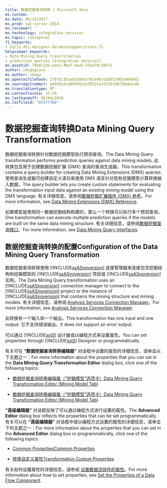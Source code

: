 ```yaml
---
title: 数据挖掘查询转换 | Microsoft Docs
ms.custom: ''
ms.date: 06/13/2017
ms.prod: sql-server-2014
ms.reviewer: ''
ms.technology: integration-services
ms.topic: conceptual
f1_keywords:
- sql12.dts.designer.dataminingquerytrans.f1
helpviewer_keywords:
- Data Mining Query transformation
- prediction queries [Integration Services]
ms.assetid: 7960133b-a3e1-48af-ba43-55ed78c38e71
author: chugugrace
ms.author: chugu
ms.openlocfilehash: 278fdc3b1abd38b63f01e967e28d11983a09e682
ms.sourcegitcommit: ad4d92dce894592a259721a1571b1d8736abacdb
ms.translationtype: MT
ms.contentlocale: zh-CN
ms.lasthandoff: 08/04/2020
ms.locfileid: "87577764"
---
```

# <a name="data-mining-query-transformation"></a><span data-ttu-id="f63ae-102">数据挖掘查询转换</span><span class="sxs-lookup"><span data-stu-id="f63ae-102">Data Mining Query Transformation</span></span>
  <span data-ttu-id="f63ae-103">数据挖掘查询转换针对数据挖掘模型执行预测查询。</span><span class="sxs-lookup"><span data-stu-id="f63ae-103">The Data Mining Query transformation performs prediction queries against data mining models.</span></span> <span data-ttu-id="f63ae-104">此转换包含用于创建数据挖掘扩展 (DMX) 查询的查询生成器。</span><span class="sxs-lookup"><span data-stu-id="f63ae-104">This transformation contains a query builder for creating Data Mining Extensions (DMX) queries.</span></span> <span data-ttu-id="f63ae-105">使用查询生成器可创建自定义语句来使用 DMX 语言针对现有挖掘模型计算转换输入数据。</span><span class="sxs-lookup"><span data-stu-id="f63ae-105">The query builder lets you create custom statements for evaluating the transformation input data against an existing mining model using the DMX language.</span></span> <span data-ttu-id="f63ae-106">有关详细信息，请参阅[数据挖掘扩展插件 (DMX) 参考](/sql/dmx/data-mining-extensions-dmx-reference)。</span><span class="sxs-lookup"><span data-stu-id="f63ae-106">For more information, see [Data Mining Extensions &#40;DMX&#41; Reference](/sql/dmx/data-mining-extensions-dmx-reference).</span></span>  
  
 <span data-ttu-id="f63ae-107">如果模型是使用同一数据挖掘结构构建的，那么一个转换可以执行多个预测查询。</span><span class="sxs-lookup"><span data-stu-id="f63ae-107">One transformation can execute multiple prediction queries if the models are built on the same data mining structure.</span></span> <span data-ttu-id="f63ae-108">有关详细信息，请参阅[数据挖掘查询接口](https://docs.microsoft.com/analysis-services/data-mining/data-mining-query-tools)。</span><span class="sxs-lookup"><span data-stu-id="f63ae-108">For more information, see [Data Mining Query Interfaces](https://docs.microsoft.com/analysis-services/data-mining/data-mining-query-tools).</span></span>  
  
## <a name="configuration-of-the-data-mining-query-transformation"></a><span data-ttu-id="f63ae-109">数据挖掘查询转换的配置</span><span class="sxs-lookup"><span data-stu-id="f63ae-109">Configuration of the Data Mining Query Transformation</span></span>  
 <span data-ttu-id="f63ae-110">数据挖掘查询转换使用 [!INCLUDE[ssASnoversion](../../../includes/ssasnoversion-md.md)] 连接管理器来连接包含挖掘结构和挖掘模型的 [!INCLUDE[ssASnoversion](../../../includes/ssasnoversion-md.md)] 项目或 [!INCLUDE[ssASnoversion](../../../includes/ssasnoversion-md.md)] 实例。</span><span class="sxs-lookup"><span data-stu-id="f63ae-110">The Data Mining Query transformation uses an [!INCLUDE[ssASnoversion](../../../includes/ssasnoversion-md.md)] connection manager to connect to the [!INCLUDE[ssASnoversion](../../../includes/ssasnoversion-md.md)] project or the instance of [!INCLUDE[ssASnoversion](../../../includes/ssasnoversion-md.md)] that contains the mining structure and mining models.</span></span> <span data-ttu-id="f63ae-111">有关详细信息，请参阅 [Analysis Services Connection Manager](../../connection-manager/analysis-services-connection-manager.md)。</span><span class="sxs-lookup"><span data-stu-id="f63ae-111">For more information, see [Analysis Services Connection Manager](../../connection-manager/analysis-services-connection-manager.md).</span></span>  
  
 <span data-ttu-id="f63ae-112">此转换有一个输入和一个输出。</span><span class="sxs-lookup"><span data-stu-id="f63ae-112">This transformation has one input and one output.</span></span> <span data-ttu-id="f63ae-113">它不支持错误输出。</span><span class="sxs-lookup"><span data-stu-id="f63ae-113">It does not support an error output.</span></span>  
  
 <span data-ttu-id="f63ae-114">可以通过 [!INCLUDE[ssIS](../../../includes/ssis-md.md)] 设计器或以编程方式来设置属性。</span><span class="sxs-lookup"><span data-stu-id="f63ae-114">You can set properties through [!INCLUDE[ssIS](../../../includes/ssis-md.md)] Designer or programmatically.</span></span>  
  
 <span data-ttu-id="f63ae-115">有关可在 **“数据挖掘查询转换编辑器”** 对话框中设置的属性的详细信息，请单击以下主题之一：</span><span class="sxs-lookup"><span data-stu-id="f63ae-115">For more information about the properties that you can set in the **Data Mining Query Transformation Editor** dialog box, click one of the following topics:</span></span>  
  
-   [<span data-ttu-id="f63ae-116">数据挖掘查询转换编辑器（“挖掘模型”选项卡）</span><span class="sxs-lookup"><span data-stu-id="f63ae-116">Data Mining Query Transformation Editor &#40;Mining Model Tab&#41;</span></span>](../../data-mining-query-transformation-editor-mining-model-tab.md)  
  
-   [<span data-ttu-id="f63ae-117">数据挖掘查询转换编辑器（“挖掘模型”选项卡）</span><span class="sxs-lookup"><span data-stu-id="f63ae-117">Data Mining Query Transformation Editor &#40;Mining Model Tab&#41;</span></span>](../../data-mining-query-transformation-editor-mining-model-tab.md)  
  
 <span data-ttu-id="f63ae-118">**“高级编辑器”** 对话框反映了可以通过编程方式进行设置的属性。</span><span class="sxs-lookup"><span data-stu-id="f63ae-118">The **Advanced Editor** dialog box reflects the properties that can be set programmatically.</span></span> <span data-ttu-id="f63ae-119">有关可以在 **“高级编辑器”** 对话框中或以编程方式设置的属性的详细信息，请单击下列主题之一：</span><span class="sxs-lookup"><span data-stu-id="f63ae-119">For more information about the properties that you can set in the **Advanced Editor** dialog box or programmatically, click one of the following topics:</span></span>  
  
-   [<span data-ttu-id="f63ae-120">Common Properties</span><span class="sxs-lookup"><span data-stu-id="f63ae-120">Common Properties</span></span>](../../common-properties.md)  
  
-   [<span data-ttu-id="f63ae-121">转换自定义属性</span><span class="sxs-lookup"><span data-stu-id="f63ae-121">Transformation Custom Properties</span></span>](transformation-custom-properties.md)  
  
 <span data-ttu-id="f63ae-122">有关如何设置属性的详细信息，请参阅 [设置数据流组件的属性](../set-the-properties-of-a-data-flow-component.md)。</span><span class="sxs-lookup"><span data-stu-id="f63ae-122">For more information about how to set properties, see [Set the Properties of a Data Flow Component](../set-the-properties-of-a-data-flow-component.md).</span></span>  
  
  
